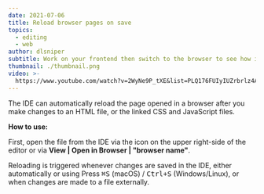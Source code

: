```yaml
---
date: 2021-07-06
title: Reload browser pages on save
topics:
  - editing
  - web
author: dlsniper
subtitle: Work on your frontend then switch to the browser to see how it looks like
thumbnail: ./thumbnail.png
video: >-
  https://www.youtube.com/watch?v=2WyNe9P_tXE&list=PLQ176FUIyIUZrbrlz4AY1V8VzBJKZyVlW&index=88
---
```


The IDE can automatically reload the page opened in a browser after you make changes to an HTML file, or the linked CSS and JavaScript files.

**How to use:**

First, open the file from the IDE via the icon on the upper right-side of the editor or via **View | Open in Browser | "browser name"**.

Reloading is triggered whenever changes are saved in the IDE, either automatically or using Press <kbd>⌘S</kbd> (macOS) / <kbd>Ctrl+S</kbd> (Windows/Linux), or when changes are made to a file externally.
